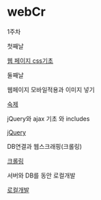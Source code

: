# webCr

1주차 

첫째날 

[웹 페이지 css기초](1week/1day.txt)

둘째날

웹페이지 모바일적용과 이미지 넣기

[숙제](1week/2dayandhomework.txt.txt)

jQuery와 ajax 기초 와 includes

[jQuery](1week/2day-2)

DB연결과 웹스크래핑(크롤링)

[크롤링](1week/3day.txt)

서버와 DB를 동안 로컬개발

[로컬개발](1week/3day-4weekveiw.txt)
